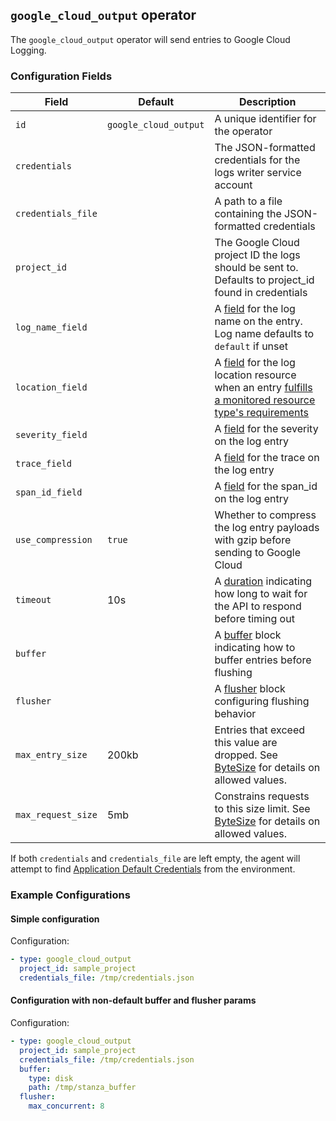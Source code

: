 ## `google_cloud_output` operator

The `google_cloud_output` operator will send entries to Google Cloud Logging.

### Configuration Fields

| Field              | Default               | Description                                                                                                |
| ---                | ---                   | ---                                                                                                        |
| `id`               | `google_cloud_output` | A unique identifier for the operator                                                                       |
| `credentials`      |                       | The JSON-formatted credentials for the logs writer service account                                         |
| `credentials_file` |                       | A path to a file containing the JSON-formatted credentials                                                 |
| `project_id`       |                       | The Google Cloud project ID the logs should be sent to. Defaults to project_id found in credentials        |
| `log_name_field`   |                       | A [field](/docs/types/field.md) for the log name on the entry. Log name defaults to `default` if unset     |
| `location_field`   |                       | A [field](/docs/types/field.md) for the log location resource when an entry [fulfills a monitored resource type's requirements](https://cloud.google.com/logging/docs/api/v2/resource-list#resource-types) |
| `severity_field`   |                       | A [field](/docs/types/field.md) for the severity on the log entry                                          |
| `trace_field`      |                       | A [field](/docs/types/field.md) for the trace on the log entry                                             |
| `span_id_field`    |                       | A [field](/docs/types/field.md) for the span_id on the log entry                                           |
| `use_compression`  | `true`                | Whether to compress the log entry payloads with gzip before sending to Google Cloud                        |
| `timeout`          | 10s                   | A [duration](/docs/types/duration.md) indicating how long to wait for the API to respond before timing out |
| `buffer`           |                       | A [buffer](/docs/types/buffer.md) block indicating how to buffer entries before flushing                   |
| `flusher`          |                       | A [flusher](/docs/types/flusher.md) block configuring flushing behavior                                    |
| `max_entry_size`   | 200kb                 | Entries that exceed this value are dropped. See [ByteSize](/docs/types/bytesize.md) for details on allowed values. |
| `max_request_size` | 5mb                   | Constrains requests to this size limit. See [ByteSize](/docs/types/bytesize.md) for details on allowed values. |

If both `credentials` and `credentials_file` are left empty, the agent will attempt to find
[Application Default Credentials](https://cloud.google.com/docs/authentication/production) from the environment.

### Example Configurations

#### Simple configuration

Configuration:
```yaml
- type: google_cloud_output
  project_id: sample_project
  credentials_file: /tmp/credentials.json
```

#### Configuration with non-default buffer and flusher params

Configuration:
```yaml
- type: google_cloud_output
  project_id: sample_project
  credentials_file: /tmp/credentials.json
  buffer:
    type: disk
    path: /tmp/stanza_buffer
  flusher:
    max_concurrent: 8
```
